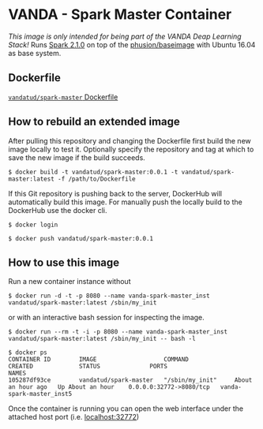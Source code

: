# VANDA - Spark Master Container

_This image is only intended for being part of the VANDA Deap Learning Stack!_ 
Runs [Spark 2.1.0](http://spark.apache.org/docs/2.1.0/) on top of the [phusion/baseimage](https://hub.docker.com/r/phusion/baseimage/) with Ubuntu 16.04 as base system.

## Dockerfile

[`vandatud/spark-master` Dockerfile](https://github.com/vandatud/docker-spark-master/blob/master/Dockerfile)

## How to rebuild an extended image

After pulling this repository and changing the Dockerfile first build the new image locally to test it.
Optionally specify the repository and tag at which to save the new image if the build succeeds.
```
$ docker build -t vandatud/spark-master:0.0.1 -t vandatud/spark-master:latest -f /path/to/Dockerfile
```

If this Git repository is pushing back to the server, DockerHub will automatically build this image.
For manually push the locally build to the DockerHub use the docker cli.

```
$ docker login
```

```
$ docker push vandatud/spark-master:0.0.1
```

## How to use this image

Run a new container instance without

```
$ docker run -d -t -p 8080 --name vanda-spark-master_inst vandatud/spark-master:latest /sbin/my_init
```

or with an interactive bash session for inspecting the image.

```
$ docker run --rm -t -i -p 8080 --name vanda-spark-master_inst vandatud/spark-master:latest /sbin/my_init -- bash -l
```

```
$ docker ps
CONTAINER ID        IMAGE                   COMMAND             CREATED             STATUS              PORTS                     NAMES
105287df93ce        vandatud/spark-master   "/sbin/my_init"     About an hour ago   Up About an hour    0.0.0.0:32772->8080/tcp   vanda-spark-master_inst5
```

Once the container is running you can open the web interface under the attached host port (i.e. [localhost:32772](http://localhost:32772))